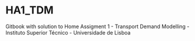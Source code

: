 # HA1_TDM

Gitbook with solution to Home Assigment 1 - Transport Demand Modelling - Instituto Superior Técnico - Universidade de Lisboa
